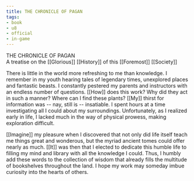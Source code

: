 ```yaml
---
title: THE CHRONICLE OF PAGAN
tags:
- book
- u8
- official
- in-game
---
```


THE CHRONICLE OF PAGAN  
A treatise on the [[Glorious]] [[History]] of this [[Foremost]] [[Society]]  
  
There is little in the world more refreshing to me than knowledge. I remember in my youth hearing tales of legendary times, unexplored places and fantastic beasts. I constantly pestered my parents and instructors with an endless number of questions. [[How]] does this work? Why did they act in such a manner? Where can I find these plants? [[My]] thirst for information was -- nay, still is -- insatiable. I spent hours at a time investigating all I could about my surroundings. Unfortunately, as I realized early in life, I lacked much in the way of physical prowess, making exploration difficult.  
  
[[Imagine]] my pleasure when I discovered that not only did life itself teach me things great and wonderous, but the myriad ancient tomes could offer nearly as much. [[It]] was then that I elected to dedicate this humble life to filling my mind and library with all the knowledge I could. Thus, I humbly add these words to the collection of wisdom that already fills the multitude of bookshelves throughout the land. I hope my work may someday imbue curiosity into the hearts of others.